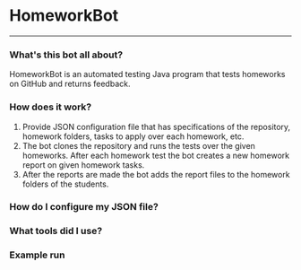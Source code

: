 # HomeworkBot
--------------------------

### What's this bot all about?
HomeworkBot is an automated testing Java program that tests homeworks on GitHub and returns feedback.

### How does it work?
1. Provide JSON configuration file that has specifications of the repository, homework folders,
tasks to apply over each homework, etc.
2. The bot clones the repository and runs the tests over the given homeworks. After each homework test
the bot creates a new homework report on given homework tasks.
3. After the reports are made the bot adds the report files to the homework folders of the students.

### How do I configure my JSON file?

### What tools did I use?

### Example run



